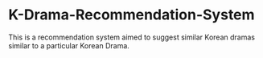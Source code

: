 # K-Drama-Recommendation-System
This is a recommendation system aimed to suggest similar Korean dramas similar to a particular Korean Drama.
